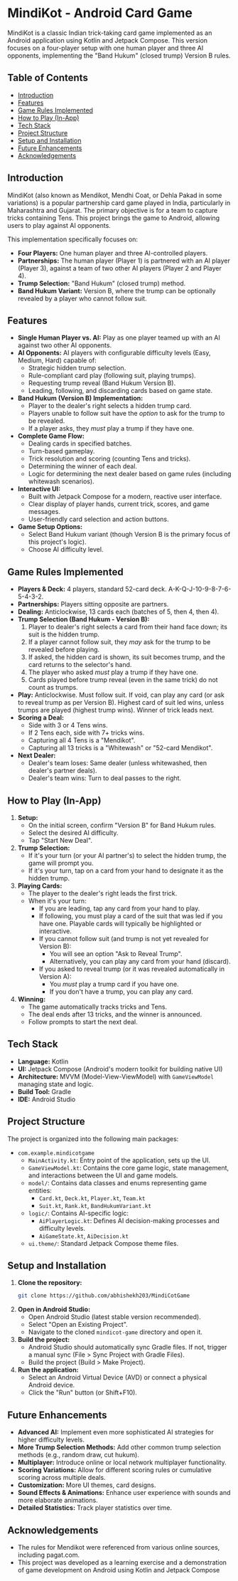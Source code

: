 # MindiKot - Android Card Game

MindiKot is a classic Indian trick-taking card game implemented as an Android application using Kotlin and Jetpack Compose. This version focuses on a four-player setup with one human player and three AI opponents, implementing the "Band Hukum" (closed trump) Version B rules.

## Table of Contents

- [Introduction](#introduction)
- [Features](#features)
- [Game Rules Implemented](#game-rules-implemented)
- [How to Play (In-App)](#how-to-play-in-app)
- [Tech Stack](#tech-stack)
- [Project Structure](#project-structure)
- [Setup and Installation](#setup-and-installation)
- [Future Enhancements](#future-enhancements)
- [Acknowledgements](#acknowledgements)

## Introduction

MindiKot (also known as Mendikot, Mendhi Coat, or Dehla Pakad in some variations) is a popular partnership card game played in India, particularly in Maharashtra and Gujarat. The primary objective is for a team to capture tricks containing Tens. This project brings the game to Android, allowing users to play against AI opponents.

This implementation specifically focuses on:
* **Four Players:** One human player and three AI-controlled players.
* **Partnerships:** The human player (Player 1) is partnered with an AI player (Player 3), against a team of two other AI players (Player 2 and Player 4).
* **Trump Selection:** "Band Hukum" (closed trump) method.
* **Band Hukum Variant:** Version B, where the trump can be optionally revealed by a player who cannot follow suit.

## Features

* **Single Human Player vs. AI:** Play as one player teamed up with an AI against two other AI opponents.
* **AI Opponents:** AI players with configurable difficulty levels (Easy, Medium, Hard) capable of:
    * Strategic hidden trump selection.
    * Rule-compliant card play (following suit, playing trumps).
    * Requesting trump reveal (Band Hukum Version B).
    * Leading, following, and discarding cards based on game state.
* **Band Hukum (Version B) Implementation:**
    * Player to the dealer's right selects a hidden trump card.
    * Players unable to follow suit have the *option* to ask for the trump to be revealed.
    * If a player asks, they *must* play a trump if they have one.
* **Complete Game Flow:**
    * Dealing cards in specified batches.
    * Turn-based gameplay.
    * Trick resolution and scoring (counting Tens and tricks).
    * Determining the winner of each deal.
    * Logic for determining the next dealer based on game rules (including whitewash scenarios).
* **Interactive UI:**
    * Built with Jetpack Compose for a modern, reactive user interface.
    * Clear display of player hands, current trick, scores, and game messages.
    * User-friendly card selection and action buttons.
* **Game Setup Options:**
    * Select Band Hukum variant (though Version B is the primary focus of this project's logic).
    * Choose AI difficulty level.

## Game Rules Implemented

* **Players & Deck:** 4 players, standard 52-card deck. A-K-Q-J-10-9-8-7-6-5-4-3-2.
* **Partnerships:** Players sitting opposite are partners.
* **Dealing:** Anticlockwise, 13 cards each (batches of 5, then 4, then 4).
* **Trump Selection (Band Hukum - Version B):**
    1.  Player to dealer's right selects a card from their hand face down; its suit is the hidden trump.
    2.  If a player cannot follow suit, they *may* ask for the trump to be revealed before playing.
    3.  If asked, the hidden card is shown, its suit becomes trump, and the card returns to the selector's hand.
    4.  The player who asked *must* play a trump if they have one.
    5.  Cards played before trump reveal (even in the same trick) do not count as trumps.
* **Play:** Anticlockwise. Must follow suit. If void, can play any card (or ask to reveal trump as per Version B). Highest card of suit led wins, unless trumps are played (highest trump wins). Winner of trick leads next.
* **Scoring a Deal:**
    * Side with 3 or 4 Tens wins.
    * If 2 Tens each, side with 7+ tricks wins.
    * Capturing all 4 Tens is a "Mendikot".
    * Capturing all 13 tricks is a "Whitewash" or "52-card Mendikot".
* **Next Dealer:**
    * Dealer's team loses: Same dealer (unless whitewashed, then dealer's partner deals).
    * Dealer's team wins: Turn to deal passes to the right.

## How to Play (In-App)

1.  **Setup:**
    * On the initial screen, confirm "Version B" for Band Hukum rules.
    * Select the desired AI difficulty.
    * Tap "Start New Deal".
2.  **Trump Selection:**
    * If it's your turn (or your AI partner's) to select the hidden trump, the game will prompt you.
    * If it's your turn, tap on a card from your hand to designate it as the hidden trump.
3.  **Playing Cards:**
    * The player to the dealer's right leads the first trick.
    * When it's your turn:
        * If you are leading, tap any card from your hand to play.
        * If following, you must play a card of the suit that was led if you have one. Playable cards will typically be highlighted or interactive.
        * If you cannot follow suit (and trump is not yet revealed for Version B):
            * You will see an option "Ask to Reveal Trump".
            * Alternatively, you can play any card from your hand (discard).
        * If you asked to reveal trump (or it was revealed automatically in Version A):
            * You *must* play a trump card if you have one.
            * If you don't have a trump, you can play any card.
4.  **Winning:**
    * The game automatically tracks tricks and Tens.
    * The deal ends after 13 tricks, and the winner is announced.
    * Follow prompts to start the next deal.

## Tech Stack

* **Language:** Kotlin
* **UI:** Jetpack Compose (Android's modern toolkit for building native UI)
* **Architecture:** MVVM (Model-View-ViewModel) with `GameViewModel` managing state and logic.
* **Build Tool:** Gradle
* **IDE:** Android Studio

## Project Structure

The project is organized into the following main packages:

* `com.example.mindicotgame`
    * `MainActivity.kt`: Entry point of the application, sets up the UI.
    * `GameViewModel.kt`: Contains the core game logic, state management, and interactions between the UI and game models.
    * `model/`: Contains data classes and enums representing game entities:
        * `Card.kt`, `Deck.kt`, `Player.kt`, `Team.kt`
        * `Suit.kt`, `Rank.kt`, `BandHukumVariant.kt`
    * `logic/`: Contains AI-specific logic:
        * `AiPlayerLogic.kt`: Defines AI decision-making processes and difficulty levels.
        * `AiGameState.kt`, `AiDecision.kt`
    * `ui.theme/`: Standard Jetpack Compose theme files.

## Setup and Installation

1.  **Clone the repository:**
    ```bash
    git clone https://github.com/abhishekh203/MindiCotGame
    ```
2.  **Open in Android Studio:**
    * Open Android Studio (latest stable version recommended).
    * Select "Open an Existing Project".
    * Navigate to the cloned `mindicot-game` directory and open it.
3.  **Build the project:**
    * Android Studio should automatically sync Gradle files. If not, trigger a manual sync (File > Sync Project with Gradle Files).
    * Build the project (Build > Make Project).
4.  **Run the application:**
    * Select an Android Virtual Device (AVD) or connect a physical Android device.
    * Click the "Run" button (or Shift+F10).

## Future Enhancements

* **Advanced AI:** Implement even more sophisticated AI strategies for higher difficulty levels.
* **More Trump Selection Methods:** Add other common trump selection methods (e.g., random draw, cut hukum).
* **Multiplayer:** Introduce online or local network multiplayer functionality.
* **Scoring Variations:** Allow for different scoring rules or cumulative scoring across multiple deals.
* **Customization:** More UI themes, card designs.
* **Sound Effects & Animations:** Enhance user experience with sounds and more elaborate animations.
* **Detailed Statistics:** Track player statistics over time.

## Acknowledgements

* The rules for Mendikot were referenced from various online sources, including pagat.com.
* This project was developed as a learning exercise and a demonstration of game development on Android using Kotlin and Jetpack Compose
